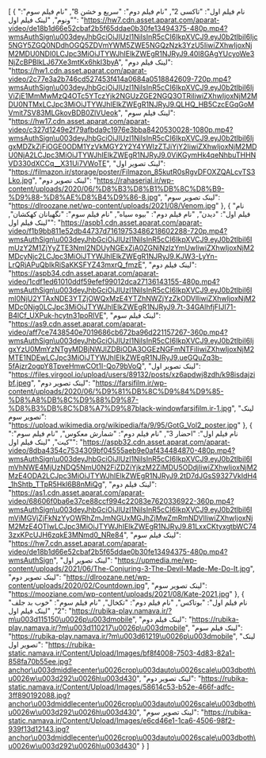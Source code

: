 [
  {
    "نام فیلم اول": "تاکسی 2",
    "نام فیلم دوم": "سریع و خشن 8",
    "نام فیلم سوم": "ونوم",
    "لینک فیلم اول": "https://hw7.cdn.asset.aparat.com/aparat-video/de18b1d66e52cbaf2b5f65ddae0b30fe13494375-480p.mp4?wmsAuthSign\u003deyJhbGciOiJIUzI1NiIsInR5cCI6IkpXVCJ9.eyJ0b2tlbiI6Ijc5NGY5ZGQ0NDdhOGQ5ZDVmYWM5ZWE5NGQzNzk3YzU5IiwiZXhwIjoxNjM2MDU0NDI0LCJpc3MiOiJTYWJhIElkZWEgR1NJRyJ9.40l8GAgYUcyoWe3NjZcBPBlkLJ67Xe3mtKx6hkI3byA",
    "لینک فیلم دوم": "https://hw1.cdn.asset.aparat.com/aparat-video/2c77e3a2b746cd527453f414a0684a0518842609-720p.mp4?wmsAuthSign\u003deyJhbGciOiJIUzI1NiIsInR5cCI6IkpXVCJ9.eyJ0b2tlbiI6IjViZjE1MmMwMzQ4OTc5YTczYjk2NGUzZGE2NGQ3OTRiIiwiZXhwIjoxNjM2MDU0NTMxLCJpc3MiOiJTYWJhIElkZWEgR1NJRyJ9.QLHQ_HB5CzcEGqGoMVmit7SV83MLGkovBDB0ZlVUeok",
    "لینک فیلم سوم": "https://hw17.cdn.asset.aparat.com/aparat-video/c327d1249e2f79afbda9c1976e3bba8420530028-1080p.mp4?wmsAuthSign\u003deyJhbGciOiJIUzI1NiIsInR5cCI6IkpXVCJ9.eyJ0b2tlbiI6IjgxMDZkZjFiOGE0ODM1YzVkMGY2Y2Y4YWIzZTJiYjY2IiwiZXhwIjoxNjM2MDU0NjA2LCJpc3MiOiJTYWJhIElkZWEgR1NJRyJ9.0ViKGymHk4qeNhbuTHHNVD330dXCCq__X31Ui7VWoTE",
    "لینک تصویر اول": "https://filmazon.ir/storage/poster/Filmazon_85kutR0sRgvDFOXZQALcvTS3Lko.jpg",
    "لینک تصویر دوم": "https://rahaserial.ir/wp-content/uploads/2020/06/%D8%B3%D8%B1%DB%8C%D8%B9-%D9%88-%D8%AE%D8%B4%D9%86-8.jpg",
    "لینک تصویر سوم": "https://dlroozane.net/wp-content/uploads/2021/08/Venom.jpg"
  },
  {
    "نام فیلم اول": "دیدن",
    "نام فیلم دوم": "بیوه سیاه",
    "نام فیلم سوم": "نگهبانان کهکشان",
    "لینک فیلم اول": "https://aspb1.cdn.asset.aparat.com/aparat-video/f1b9bb811e52db44737d71619753486218602288-720p.mp4?wmsAuthSign\u003deyJhbGciOiJIUzI1NiIsInR5cCI6IkpXVCJ9.eyJ0b2tlbiI6ImUzY2M1ZjYyZTE3NmI2NDUyNGExZjA0ZGNiNzIzYmUwIiwiZXhwIjoxNjM2MDcyNjc2LCJpc3MiOiJTYWJhIElkZWEgR1NJRyJ9.KJW3-LyYn-LrQRjAPuQbIkRiSaKKSFYZ43mxrQ_fmzE",
    "لینک فیلم دوم": "https://aspb34.cdn.asset.aparat.com/aparat-video/1cdf1ed61010ddf59efef99012dca27136143155-480p.mp4?wmsAuthSign\u003deyJhbGciOiJIUzI1NiIsInR5cCI6IkpXVCJ9.eyJ0b2tlbiI6ImI0NjU2YTAxNDE3YTZjOWQxMzE4YTZhNWZjYzZkODVlIiwiZXhwIjoxNjM2MDc0Njg0LCJpc3MiOiJTYWJhIElkZWEgR1NJRyJ9.7t-34GAlhfjFIJI71-B4lCf_UXPuk-hcytn31poRlVE",
    "لینک فیلم سوم": "https://as9.cdn.asset.aparat.com/aparat-video/aff7ce7438540e7019686cb672ba96d221157267-360p.mp4?wmsAuthSign\u003deyJhbGciOiJIUzI1NiIsInR5cCI6IkpXVCJ9.eyJ0b2tlbiI6IjgxYzU0MmYzNTgyMDBjNWJlZDBiODA3OGEzNGFmNTFiIiwiZXhwIjoxNjM2MTE1NDEwLCJpc3MiOiJTYWJhIElkZWEgR1NJRyJ9.ueGQuZq3b-5fAjzr2ogpY8TpveHmwCOt1I-Qo79bVoQ",
    "لینک تصویر اول": "https://files.virgool.io/upload/users/89132/posts/xz6apdwj8zdh/k98isdajzibf.jpeg",
    "لینک تصویر دوم": "https://farsifilm.ir/wp-content/uploads/2020/06/%D9%81%DB%8C%D9%84%D9%85-%D8%A8%DB%8C%D9%88%D9%87-%D8%B3%DB%8C%D8%A7%D9%87black-windowfarsifilm.ir-1.jpg",
    "لینک تصویر سوم": "https://upload.wikimedia.org/wikipedia/fa/9/95/GotG_Vol2_poster.jpg"
  },
  {
    "نام فیلم اول": "احضار 3",
    "نام فیلم دوم": "شمارش معکوس",
    "نام فیلم سوم": "کیت",
    "لینک فیلم اول": "https://aspb32.cdn.asset.aparat.com/aparat-video/8dba4354c7534309bf04555aeb9e0af434484870-480p.mp4?wmsAuthSign\u003deyJhbGciOiJIUzI1NiIsInR5cCI6IkpXVCJ9.eyJ0b2tlbiI6ImVhNWE4MjUzNDQ5NmU0N2FiZDZiYjkzM2ZiMDU5ODdjIiwiZXhwIjoxNjM2MzE4ODA2LCJpc3MiOiJTYWJhIElkZWEgR1NJRyJ9.2tD7dJGsS9327VkIdH4_1hShtb_TTpR5Hkl6B8nMiQg",
    "لینک فیلم دوم": "https://as1.cdn.asset.aparat.com/aparat-video/68606f0ba6e37ce88ccf994c22083e7620336922-360p.mp4?wmsAuthSign\u003deyJhbGciOiJIUzI1NiIsInR5cCI6IkpXVCJ9.eyJ0b2tlbiI6ImViMGVjZjFkNzYyOWRhZmJmNGUxMGJhZjMwZmRmNDVlIiwiZXhwIjoxNjM2MzE4OTIwLCJpc3MiOiJTYWJhIElkZWEgR1NJRyJ9.81LxxCKtyxgtbWC743zxKPcUJH6zqkE3MNmd0_NRe84",
    "لینک فیلم سوم": "https://hw7.cdn.asset.aparat.com/aparat-video/de18b1d66e52cbaf2b5f65ddae0b30fe13494375-480p.mp4?wmsAuthSign",
    "لینک تصویر اول": "https://upmedia.me/wp-content/uploads/2021/06/The-Conjuring-3-The-Devil-Made-Me-Do-It.jpg",
    "لینک تصویر دوم": "https://dlroozane.net/wp-content/uploads/2020/02/Countdown.jpg",
    "لینک تصویر سوم": "https://mooziane.com/wp-content/uploads/2021/08/Kate-2021.jpg"
  },
  {
    "نام فیلم اول": "بوتاکس",
    "نام فیلم دوم": "تکخال",
    "نام فیلم سوم": "خوب بد جلف 2",
    "لینک فیلم اول": "https://rubika-play.namava.ir/?m\u003d115150\u0026p\u003dmobile",
    "لینک فیلم دوم": "https://rubika-play.namava.ir/?m\u003d110217\u0026p\u003dmobile",
    "لینک فیلم سوم": "https://rubika-play.namava.ir/?m\u003d61219\u0026p\u003dmobile",
    "لینک تصویر اول": "https://rubika-static.namava.ir/Content/Upload/Images/bf8f4008-7503-4d83-82a1-858fa70b55ee.jpg?anchor\u003dmiddlecenter\u0026crop\u003dauto\u0026scale\u003dboth\u0026w\u003d292\u0026h\u003d430",
    "لینک تصویر دوم": "https://rubika-static.namava.ir/Content/Upload/Images/58614c53-b52e-466f-adfc-3ff890192088.jpg?anchor\u003dmiddlecenter\u0026crop\u003dauto\u0026scale\u003dboth\u0026w\u003d292\u0026h\u003d430",
    "لینک تصویر سوم": "https://rubika-static.namava.ir/Content/Upload/Images/e6cd46e1-1ca6-4506-98f2-939f13d12143.jpg?anchor\u003dmiddlecenter\u0026crop\u003dauto\u0026scale\u003dboth\u0026w\u003d292\u0026h\u003d430"
  }
]

